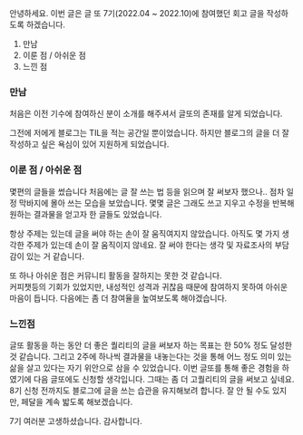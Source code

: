 안녕하세요. 이번 글은 글 또 7기(2022.04 ~ 2022.10)에 참여했던 회고 글을 작성하도록 하겠습니다.

 
1. 만남  
2. 이룬 점 / 아쉬운 점  
3. 느낀 점  

   
  
### 만남

처음은 이전 기수에 참여하신 분이 소개를 해주셔서 글또의 존재를 알게 되었습니다.

그전에 저에게 블로그는 TIL을 적는 공간일 뿐이었습니다.
하지만 블로그의 글을 더 잘 작성하고 싶은 욕심이 있어 지원하게 되었습니다.


### 이룬 점 / 아쉬운 점

몇편의 글들을 썼습니다
처음에는 글 잘 쓰는 법 등을 읽으며 잘 써보자 했으나.. 
점차 일정 막바지에 몰아 쓰는 모습을 보았습니다.
몇몇 글은 그래도 쓰고 지우고 수정을 반복해 원하는 결과물을 얻고자 한 글들도 있었습니다.

항상 주제는 있는데 글을 써야 하는 손이 잘 움직여지지 않았습니다.
아직도 몇 가지 생각한 주제가 있는데 손이 잘 움직이지 않네요.
잘 써야 한다는 생각 및 자료조사의 부담감이 있는 거 같습니다.

또 하나 아쉬운 점은 커뮤니티 활동을 잘하지는 못한 것 같습니다.  
커피챗등의 기회가 있었지만, 내성적인 성격과 귀찮음 때문에 참여하지 못하여 아쉬운 마음이 듭니다.
다음에는 좀 더 참여율을 높여보도록 해야겠습니다.

 
### 느낀점

글또 활동을 하는 동안 더 좋은 퀄리티의 글을 써보자 하는 목표는 한 50% 정도 달성한 것 같습니다.
그리고 2주에 하나씩 결과물을 내놓는다는 것을 통해 어느 정도 의미 있는 삶을 살고 있다는 자기 위안으로 삼을 수 있었습니다.
이번 글또를 통해 좋은 경험을 하였기에 다음 글또에도 신청할 생각입니다.
그때는 좀 더 고퀄리티의 글을 써보고 싶네요.
8기 신청 전까지도 블로그에 글을 쓰는 습관을 유지해보려 합니다. 잘 안 될 수도 있지만, 페달을 계속 밟도록 해보겠습니다.


7기 여러분 고생하셨습니다. 감사합니다.
